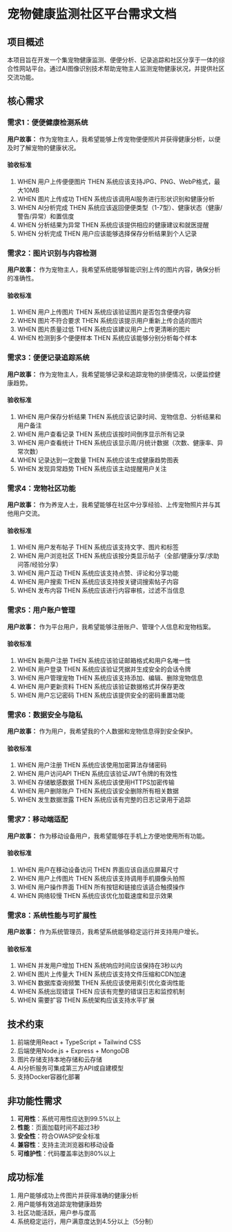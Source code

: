 # 宠物健康监测社区平台需求文档

## 项目概述

本项目旨在开发一个集宠物健康监测、便便分析、记录追踪和社区分享于一体的综合性网站平台。通过AI图像识别技术帮助宠物主人监测宠物健康状况，并提供社区交流功能。

## 核心需求

### 需求1：便便健康检测系统

**用户故事：** 作为宠物主人，我希望能够上传宠物便便照片并获得健康分析，以便及时了解宠物的健康状况。

#### 验收标准

1. WHEN 用户上传便便图片 THEN 系统应该支持JPG、PNG、WebP格式，最大10MB
2. WHEN 图片上传成功 THEN 系统应该调用AI服务进行形状识别和健康分析
3. WHEN AI分析完成 THEN 系统应该返回便便类型（1-7型）、健康状态（健康/警告/异常）和置信度
4. WHEN 分析结果为异常 THEN 系统应该提供相应的健康建议和就医提醒
5. WHEN 分析完成 THEN 用户应该能够选择保存分析结果到个人记录

### 需求2：图片识别与内容检测

**用户故事：** 作为宠物主人，我希望系统能够智能识别上传的图片内容，确保分析的准确性。

#### 验收标准

1. WHEN 用户上传图片 THEN 系统应该验证图片是否包含便便内容
2. WHEN 图片不符合要求 THEN 系统应该提示用户重新上传合适的图片
3. WHEN 图片质量过低 THEN 系统应该建议用户上传更清晰的图片
4. WHEN 检测到多个便便样本 THEN 系统应该能够分别分析每个样本

### 需求3：便便记录追踪系统

**用户故事：** 作为宠物主人，我希望能够记录和追踪宠物的排便情况，以便监控健康趋势。

#### 验收标准

1. WHEN 用户保存分析结果 THEN 系统应该记录时间、宠物信息、分析结果和用户备注
2. WHEN 用户查看记录 THEN 系统应该按时间倒序显示所有记录
3. WHEN 用户查看统计 THEN 系统应该显示周/月统计数据（次数、健康率、异常次数）
4. WHEN 记录达到一定数量 THEN 系统应该生成健康趋势图表
5. WHEN 发现异常趋势 THEN 系统应该主动提醒用户关注

### 需求4：宠物社区功能

**用户故事：** 作为养宠人士，我希望能够在社区中分享经验、上传宠物照片并与其他用户交流。

#### 验收标准

1. WHEN 用户发布帖子 THEN 系统应该支持文字、图片和标签
2. WHEN 用户浏览社区 THEN 系统应该按分类显示帖子（全部/健康分享/求助问答/经验分享）
3. WHEN 用户互动 THEN 系统应该支持点赞、评论和分享功能
4. WHEN 用户搜索 THEN 系统应该支持按关键词搜索帖子内容
5. WHEN 发布内容 THEN 系统应该进行内容审核，过滤不当信息

### 需求5：用户账户管理

**用户故事：** 作为平台用户，我希望能够注册账户、管理个人信息和宠物档案。

#### 验收标准

1. WHEN 新用户注册 THEN 系统应该验证邮箱格式和用户名唯一性
2. WHEN 用户登录 THEN 系统应该验证凭据并生成安全的会话令牌
3. WHEN 用户管理宠物 THEN 系统应该支持添加、编辑、删除宠物信息
4. WHEN 用户更新资料 THEN 系统应该验证数据格式并保存更改
5. WHEN 用户忘记密码 THEN 系统应该提供安全的密码重置功能

### 需求6：数据安全与隐私

**用户故事：** 作为用户，我希望我的个人数据和宠物信息得到安全保护。

#### 验收标准

1. WHEN 用户注册 THEN 系统应该使用加密算法存储密码
2. WHEN 用户访问API THEN 系统应该验证JWT令牌的有效性
3. WHEN 存储敏感数据 THEN 系统应该使用HTTPS加密传输
4. WHEN 用户删除账户 THEN 系统应该安全删除所有相关数据
5. WHEN 发生数据泄露 THEN 系统应该有完整的日志记录用于追踪

### 需求7：移动端适配

**用户故事：** 作为移动设备用户，我希望能够在手机上方便地使用所有功能。

#### 验收标准

1. WHEN 用户在移动设备访问 THEN 界面应该自适应屏幕尺寸
2. WHEN 用户上传图片 THEN 系统应该支持调用手机摄像头拍照
3. WHEN 用户操作界面 THEN 所有按钮和链接应该适合触摸操作
4. WHEN 网络较慢 THEN 系统应该优化加载速度和显示效果

### 需求8：系统性能与可扩展性

**用户故事：** 作为系统管理员，我希望系统能够稳定运行并支持用户增长。

#### 验收标准

1. WHEN 并发用户增加 THEN 系统响应时间应该保持在3秒以内
2. WHEN 图片上传量大 THEN 系统应该支持文件压缩和CDN加速
3. WHEN 数据库查询频繁 THEN 系统应该使用索引优化查询性能
4. WHEN 系统出现错误 THEN 应该有完整的错误日志和监控机制
5. WHEN 需要扩容 THEN 系统架构应该支持水平扩展

## 技术约束

1. 前端使用React + TypeScript + Tailwind CSS
2. 后端使用Node.js + Express + MongoDB
3. 图片存储支持本地存储和云存储
4. AI分析服务可集成第三方API或自建模型
5. 支持Docker容器化部署

## 非功能性需求

1. **可用性**：系统可用性应达到99.5%以上
2. **性能**：页面加载时间不超过3秒
3. **安全性**：符合OWASP安全标准
4. **兼容性**：支持主流浏览器和移动设备
5. **可维护性**：代码覆盖率达到80%以上

## 成功标准

1. 用户能够成功上传图片并获得准确的健康分析
2. 用户能够有效追踪宠物健康趋势
3. 社区功能活跃，用户参与度高
4. 系统稳定运行，用户满意度达到4.5分以上（5分制）